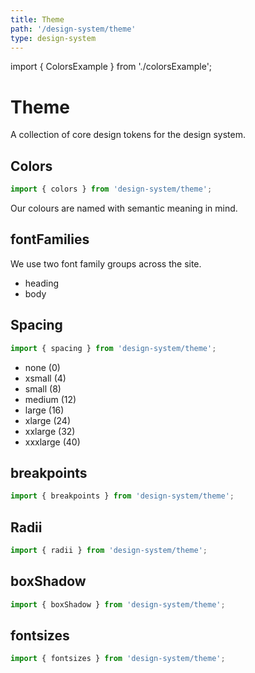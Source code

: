 ```yaml
---
title: Theme
path: '/design-system/theme'
type: design-system
---
```


import { ColorsExample } from './colorsExample';

# Theme

A collection of core design tokens for the design system.

## Colors

```jsx
import { colors } from 'design-system/theme';
```

Our colours are named with semantic meaning in mind.

<ColorsExample />

## fontFamilies

We use two font family groups across the site.

- heading
- body

## Spacing

```jsx
import { spacing } from 'design-system/theme';
```

- none (0)
- xsmall (4)
- small (8)
- medium (12)
- large (16)
- xlarge (24)
- xxlarge (32)
- xxxlarge (40)

## breakpoints

```jsx
import { breakpoints } from 'design-system/theme';
```

## Radii

```jsx
import { radii } from 'design-system/theme';
```

## boxShadow

```jsx
import { boxShadow } from 'design-system/theme';
```

## fontsizes

```jsx
import { fontsizes } from 'design-system/theme';
```
